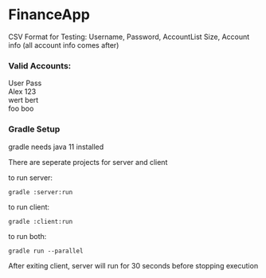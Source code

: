 # FinanceApp

CSV Format for Testing:
Username, Password, AccountList Size, Account info (all account info comes after)

### Valid Accounts: 

User              Pass  
Alex              123  
wert              bert  
foo               boo

### Gradle Setup

gradle needs java 11 installed

There are seperate projects for server and client

to run server:

	gradle :server:run

to run client:

	gradle :client:run

to run both:

	gradle run --parallel

After exiting client, server will run for 30 seconds before stopping execution
